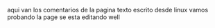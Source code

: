 aqui van los comentarios de la pagina
texto escrito desde linux vamos probando la page
se esta editando well